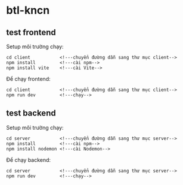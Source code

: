 # btl-kncn
## test frontend
Setup môi trường chạy:
```
cd client           <!---chuyển đường dẫn sang thư mục client-->
npm install         <!---cài npm-->
npm install vite    <!---cài Vite-->
```

Để chạy frontend:
```
cd client           <!---chuyển đường dẫn sang thư mục client-->
npm run dev         <!---chạy-->
```

## test backend
Setup môi trường chạy:
```
cd server           <!---chuyển đường dẫn sang thư mục server-->
npm install         <!---cài npm-->
npm install nodemon <!---cài Nodemon-->
```

Để chạy backend:
```
cd server           <!---chuyển đường dẫn sang thư mục server-->
npm run dev         <!---chạy-->
```
